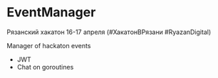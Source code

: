 # EventManager
Рязанский хакатон 16-17 апреля (#ХакатонВРязани #RyazanDigital)

Manager of hackaton events

* JWT
* Chat on goroutines
